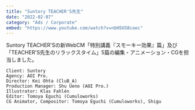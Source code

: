 ```yaml
---
title: "Suntory TEACHER'S先生"
date: "2022-02-07"
category: "Ads / Corporate"
embed: "https://www.youtube.com/watch?v=nbH5US8coec"
---
```


Suntory TEACHER'Sの新WebCM「特別講義『スモーキー効果』篇」及び「TEACHER'S先生のリラックスタイム」5篇の編集・アニメーション・CGを担当しました。

```plaintext
Client: Suntory
Agency: AOI Pro.
Director: Kei Ohta (CluB_A)
Production Manager: Shu Ueno (AOI Pro.)
Illustrator: Klas Fahlén
Editor: Tomoya Eguchi (Cumuloworks)
CG Animator, Compositor: Tomoya Eguchi (Cumuloworks), Shigu
```

